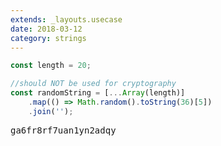 ```yaml
---
extends: _layouts.usecase
date: 2018-03-12
category: strings
---
```


```javascript
const length = 20;

//should NOT be used for cryptography
const randomString = [...Array(length)]
    .map(() => Math.random().toString(36)[5])
    .join('');
```

<pre class="output">ga6fr8rf7uan1yn2adqy</pre>
